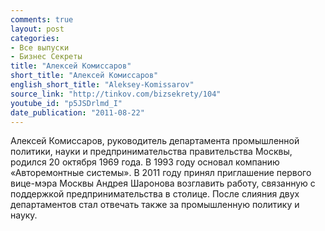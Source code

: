 ```yaml
---
comments: true
layout: post
categories:
- Все выпуски
- Бизнес Секреты
title: "Алексей Комиссаров"
short_title: "Алексей Комиссаров"
english_short_title: "Aleksey-Komissarov"
source_link: "http://tinkov.com/bizsekrety/104"
youtube_id: "p5JSDrlmd_I"
date_publication: "2011-08-22"
---
```

Алексей Комиссаров, руководитель департамента промышленной политики, науки и предпринимательства правительства Москвы, родился 20 октября 1969 года. В 1993 году основал компанию «Авторемонтные системы». В 2011 году принял приглашение первого вице-мэра Москвы Андрея Шаронова возглавить работу, связанную с поддержкой предпринимательства в столице. После слияния двух департаментов стал отвечать также за промышленную политику и науку.
